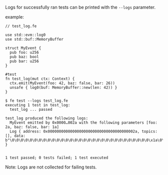 Logs for successfully ran tests can be printed with the `--logs` parameter.

example: 

```
// test_log.fe

use std::evm::log0
use std::buf::MemoryBuffer

struct MyEvent {
  pub foo: u256
  pub baz: bool
  pub bar: u256
}

#test
fn test_log(mut ctx: Context) {
  ctx.emit(MyEvent(foo: 42, baz: false, bar: 26))
  unsafe { log0(buf: MemoryBuffer::new(len: 42)) }
}

```

```
$ fe test --logs test_log.fe
executing 1 test in test_log:
  test_log ... passed

test_log produced the following logs:
  MyEvent emitted by 0x0000…002a with the following parameters [foo: 2a, baz: false, bar: 1a]
  Log { address: 0x000000000000000000000000000000000000002a, topics: [], data: b"\0\0\0\0\0\0\0\0\0\0\0\0\0\0\0\0\0\0\0\0\0\0\0\0\0\0\0\0\0\0\0\x1a\0\0\0\0\0\0\0\0\0\0" }


1 test passed; 0 tests failed; 1 test executed
```

Note: Logs are not collected for failing tests.
